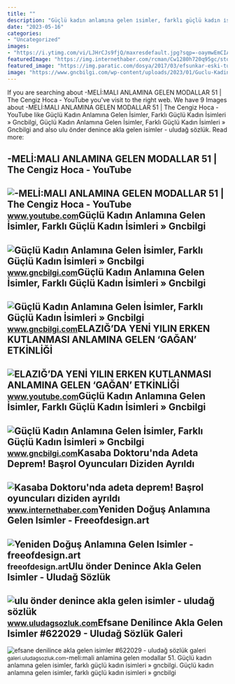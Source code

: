 ```yaml
---
title: ""
description: "Güçlü kadın anlamına gelen i̇simler, farklı güçlü kadın i̇simleri » gncbilgi"
date: "2023-05-16"
categories:
- "Uncategorized"
images:
- "https://i.ytimg.com/vi/LJHrCJs9fjQ/maxresdefault.jpg?sqp=-oaymwEmCIAKENAF8quKqQMa8AEB-AH-CYAC0AWKAgwIABABGGUgXShOMA8=&amp;rs=AOn4CLDTJNg4cx8DD273m6-RsqFmudNJyQ"
featuredImage: "https://img.internethaber.com/rcman/Cw1280h720q95gc/storage/files/images/2022/08/16/kasaba-dokotur-0Kp7_cover.jpg"
featured_image: "https://img.paratic.com/dosya/2017/03/efsunkar-eski-turkce-kelimeler.jpg"
image: "https://www.gncbilgi.com/wp-content/uploads/2023/01/Guclu-Kadin-Anlamina-Gelen-Isimler.jpg"
---
```


If you are searching about -MELİ:MALI ANLAMINA GELEN MODALLAR 51 | The Cengiz Hoca - YouTube you've visit to the right web. We have 9 Images about -MELİ:MALI ANLAMINA GELEN MODALLAR 51 | The Cengiz Hoca - YouTube like Güçlü Kadın Anlamına Gelen İsimler, Farklı Güçlü Kadın İsimleri » Gncbilgi, Güçlü Kadın Anlamına Gelen İsimler, Farklı Güçlü Kadın İsimleri » Gncbilgi and also ulu önder denince akla gelen isimler - uludağ sözlük. Read more:

-MELİ:MALI ANLAMINA GELEN MODALLAR 51 | The Cengiz Hoca - YouTube
-----------------------------------------------------------------

 ![-MELİ:MALI ANLAMINA GELEN MODALLAR 51 | The Cengiz Hoca - YouTube](https://i.ytimg.com/vi/C6YJkA-z5tQ/maxresdefault.jpg) <small>www.youtube.com</small>Güçlü Kadın Anlamına Gelen İsimler, Farklı Güçlü Kadın İsimleri » Gncbilgi
--------------------------------------------------------------------------

 ![Güçlü Kadın Anlamına Gelen İsimler, Farklı Güçlü Kadın İsimleri » Gncbilgi](https://www.gncbilgi.com/wp-content/uploads/2023/01/Cesur-Kadin-Anlamina-Gelen-Isimler.jpg) <small>www.gncbilgi.com</small>Güçlü Kadın Anlamına Gelen İsimler, Farklı Güçlü Kadın İsimleri » Gncbilgi
--------------------------------------------------------------------------

 ![Güçlü Kadın Anlamına Gelen İsimler, Farklı Güçlü Kadın İsimleri » Gncbilgi](https://www.gncbilgi.com/wp-content/uploads/2023/01/Guclu-Kadin-Anlamina-Gelen-Isimler.png) <small>www.gncbilgi.com</small>ELAZIĞ’DA YENİ YILIN ERKEN KUTLANMASI ANLAMINA GELEN ‘GAĞAN’ ETKİNLİĞİ
----------------------------------------------------------------------

 ![ELAZIĞ’DA YENİ YILIN ERKEN KUTLANMASI ANLAMINA GELEN ‘GAĞAN’ ETKİNLİĞİ](https://i.ytimg.com/vi/LJHrCJs9fjQ/maxresdefault.jpg?sqp=-oaymwEmCIAKENAF8quKqQMa8AEB-AH-CYAC0AWKAgwIABABGGUgXShOMA8=&rs=AOn4CLDTJNg4cx8DD273m6-RsqFmudNJyQ) <small>www.youtube.com</small>Güçlü Kadın Anlamına Gelen İsimler, Farklı Güçlü Kadın İsimleri » Gncbilgi
--------------------------------------------------------------------------

 ![Güçlü Kadın Anlamına Gelen İsimler, Farklı Güçlü Kadın İsimleri » Gncbilgi](https://www.gncbilgi.com/wp-content/uploads/2023/01/Guclu-Kadin-Anlamina-Gelen-Isimler.jpg) <small>www.gncbilgi.com</small>Kasaba Doktoru'nda Adeta Deprem! Başrol Oyuncuları Diziden Ayrıldı
------------------------------------------------------------------

 ![Kasaba Doktoru'nda adeta deprem! Başrol oyuncuları diziden ayrıldı](https://img.internethaber.com/rcman/Cw1280h720q95gc/storage/files/images/2022/08/16/kasaba-dokotur-0Kp7_cover.jpg) <small>www.internethaber.com</small>Yeniden Doğuş Anlamına Gelen Isimler - Freeofdesign.art
-------------------------------------------------------

 ![Yeniden Doğuş Anlamına Gelen Isimler - freeofdesign.art](https://img.paratic.com/dosya/2017/03/efsunkar-eski-turkce-kelimeler.jpg) <small>freeofdesign.art</small>Ulu önder Denince Akla Gelen Isimler - Uludağ Sözlük
----------------------------------------------------

 ![ulu önder denince akla gelen isimler - uludağ sözlük](https://galeri13.uludagsozluk.com/628/ulu-onder-denince-akla-gelen-isimler_1108993.jpg) <small>www.uludagsozluk.com</small>Efsane Denilince Akla Gelen Isimler #622029 - Uludağ Sözlük Galeri
------------------------------------------------------------------

 ![efsane denilince akla gelen isimler #622029 - uludağ sözlük galeri](https://galeri8.uludagsozluk.com/415/efsane-denilince-akla-gelen-isimler_622029.jpg) <small>galeri.uludagsozluk.com</small>-meli̇:mali anlamina gelen modallar 51. Güçlü kadın anlamına gelen i̇simler, farklı güçlü kadın i̇simleri » gncbilgi. Güçlü kadın anlamına gelen i̇simler, farklı güçlü kadın i̇simleri » gncbilgi
